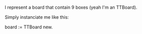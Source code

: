 I represent a board that contain 9 boxes (yeah I'm an TTBoard).

Simply instanciate me like this:

board := TTBoard new.